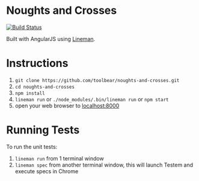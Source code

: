 # Noughts and Crosses

[![Build Status](https://travis-ci.org/toolbear/noughts-and-crosses.png?branch=master)](https://travis-ci.org/toolbear/noughts-and-crosses)

Built with AngularJS using [Lineman](http://www.linemanjs.com).

# Instructions

1. `git clone https://github.com/toolbear/noughts-and-crosses.git`
2. `cd noughts-and-crosses`
3. `npm install`
4. `lineman run` or `./node_modules/.bin/lineman run` or `npm start`
5. open your web browser to [localhost:8000](http://localhost:8000)

# Running Tests

To run the unit tests:

1. `lineman run` from 1 terminal window
2. `lineman spec` from another terminal window, this will launch Testem and execute specs in Chrome
